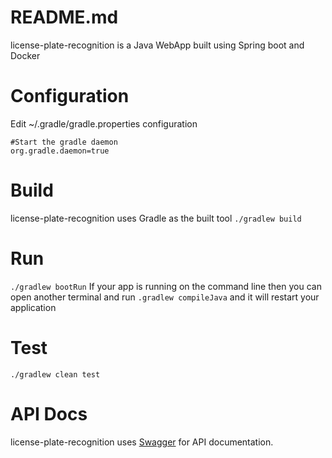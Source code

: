 # README.md

license-plate-recognition is a Java WebApp built using Spring boot and Docker

# Configuration
Edit ~/.gradle/gradle.properties configuration
```
#Start the gradle daemon
org.gradle.daemon=true
```

# Build
license-plate-recognition uses Gradle as the built tool
`./gradlew build`

# Run
`./gradlew bootRun`
If your app is running on the command line then you can open another terminal and run
`.gradlew compileJava` 
and it will restart your application

# Test
`./gradlew clean test`

# API Docs

license-plate-recognition uses [Swagger](http://swagger.io/) for API documentation.
